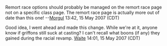 Remort race options should probably be managed on the remort race page
not on a specific class page. The remort race page is actually more out
of date than this one! --[Morgul](User:Morgul.md "wikilink") 13:42, 15
May 2007 (CDT)

Good idea, I went ahead and made this change. While we're at it, anyone
know if griffons still suck at casting? I can't recall what boons (if
any) they gained during the racial revamp.
[Waite](User:Waite.md "wikilink") 14:01, 15 May 2007 (CDT)

